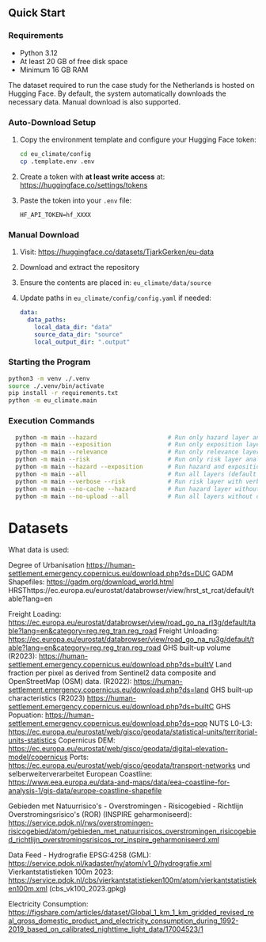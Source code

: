 ## Quick Start

### Requirements

- Python 3.12
- At least 20 GB of free disk space
- Minimum 16 GB RAM

The dataset required to run the case study for the Netherlands is hosted on Hugging Face. By default, the system automatically downloads the necessary data. Manual download is also supported.

### Auto-Download Setup

1. Copy the environment template and configure your Hugging Face token:

   ```bash
   cd eu_climate/config
   cp .template.env .env
   ```

2. Create a token with **at least write access** at:  
   https://huggingface.co/settings/tokens

3. Paste the token into your `.env` file:

   ```env
   HF_API_TOKEN=hf_XXXX
   ```

### Manual Download

1. Visit: https://huggingface.co/datasets/TjarkGerken/eu-data
2. Download and extract the repository
3. Ensure the contents are placed in: `eu_climate/data/source`
4. Update paths in `eu_climate/config/config.yaml` if needed:

   ```yaml
   data:
     data_paths:
       local_data_dir: "data"
       source_data_dir: "source"
       local_output_dir: ".output"
   ```

### Starting the Program

```bash
python3 -m venv ./.venv
source ./.venv/bin/activate
pip install -r requirements.txt
python -m eu_climate.main
```

### Execution Commands

```bash
  python -m main --hazard                    # Run only hazard layer analysis
  python -m main --exposition                # Run only exposition layer analysis
  python -m main --relevance                 # Run only relevance layer analysis
  python -m main --risk                      # Run only risk layer analysis
  python -m main --hazard --exposition       # Run hazard and exposition layers
  python -m main --all                       # Run all layers (default behavior)
  python -m main --verbose --risk            # Run risk layer with verbose logging
  python -m main --no-cache --hazard         # Run hazard layer without caching
  python -m main --no-upload --all           # Run all layers without data upload
```

# Datasets

What data is used:

Degree of Urbanisation https://human-settlement.emergency.copernicus.eu/download.php?ds=DUC
GADM Shapefiles: https://gadm.org/download_world.html
HRSThttps://ec.europa.eu/eurostat/databrowser/view/hrst_st_rcat/default/table?lang=en

Freight Loading: https://ec.europa.eu/eurostat/databrowser/view/road_go_na_rl3g/default/table?lang=en&category=reg.reg_tran.reg_road
Freight Unloading: https://ec.europa.eu/eurostat/databrowser/view/road_go_na_ru3g/default/table?lang=en&category=reg.reg_tran.reg_road
GHS built-up volume (R2023): https://human-settlement.emergency.copernicus.eu/download.php?ds=builtV
Land fraction per pixel as derived from Sentinel2 data composite and OpenStreetMap (OSM) data. (R2022): https://human-settlement.emergency.copernicus.eu/download.php?ds=land
GHS built-up characteristics (R2023) https://human-settlement.emergency.copernicus.eu/download.php?ds=builtC
GHS Popuation: https://human-settlement.emergency.copernicus.eu/download.php?ds=pop
NUTS L0-L3: https://ec.europa.eu/eurostat/web/gisco/geodata/statistical-units/territorial-units-statistics
Copernicus DEM: https://ec.europa.eu/eurostat/web/gisco/geodata/digital-elevation-model/copernicus
Ports: https://ec.europa.eu/eurostat/web/gisco/geodata/transport-networks und selberweiterverarbeitet
European Coastline: https://www.eea.europa.eu/data-and-maps/data/eea-coastline-for-analysis-1/gis-data/europe-coastline-shapefile

Gebieden met Natuurrisico's - Overstromingen - Risicogebied - Richtlijn Overstromingsrisico's (ROR) (INSPIRE geharmoniseerd): https://service.pdok.nl/rws/overstromingen-risicogebied/atom/gebieden_met_natuurrisicos_overstromingen_risicogebied_richtlijn_overstromingsrisicos_ror_inspire_geharmoniseerd.xml

Data Feed - Hydrografie EPSG:4258 (GML): https://service.pdok.nl/kadaster/hy/atom/v1_0/hydrografie.xml
Vierkantstatistieken 100m 2023: https://service.pdok.nl/cbs/vierkantstatistieken100m/atom/vierkantstatistieken100m.xml (cbs_vk100_2023.gpkg)

Electricity Consumption: https://figshare.com/articles/dataset/Global_1_km_1_km_gridded_revised_real_gross_domestic_product_and_electricity_consumption_during_1992-2019_based_on_calibrated_nighttime_light_data/17004523/1